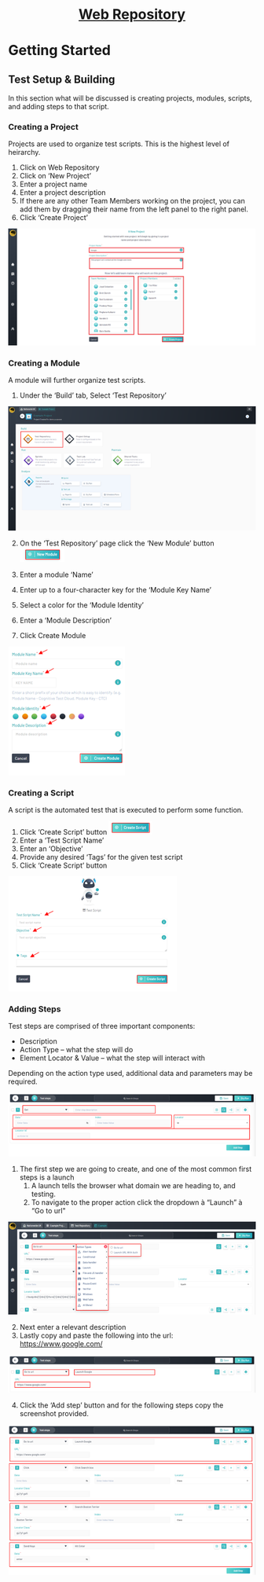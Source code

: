 <h1 style="text-align: center; text-decoration:underline; font-weight: bold;">Web Repository</h1>


# Getting Started
## Test Setup & Building <!-- {docsify-ignore} --> 
In this section what will be discussed is creating projects, modules, scripts, and adding steps to that script.

### Creating a Project
Projects are used to organize test scripts. This is the highest level of heirarchy.
1. Click on Web Repository 
1. Click on ‘New Project’
1. Enter a project name
1. Enter a project description
1. If there are any other Team Members working on the project, you can add them by dragging their name from the left panel to the right panel.
1. Click ‘Create Project’

<!-- ![asdf](/../../_media/qyrus.jpeg) -->
![Create Project Image](../../_media/_webimages/Create_Project.png)
### Creating a Module
A module will further organize test scripts.
1. Under the ‘Build’ tab, Select ‘Test Repository’

![module 1](../../_media/_webimages/Create_Module_1.png)

2. On the ‘Test Repository’ page click the ‘New Module’ button![module 2](../../_media/_webimages/Create_Module_3.png)

3. Enter a module ‘Name’
4. Enter up to a four-character key for the ‘Module Key Name’
5. Select a color for the ‘Module Identity’
6. Enter a ‘Module Description’
7. Click Create Module

![module 3](../../_media/_webimages/Create_Module_2.png)

### Creating a Script
A script is the automated test that is executed to perform some function.
1. Click ‘Create Script’ button 
![Script 1](../../_media/_webimages/Create_Script_1.png)
1. Enter a ‘Test Script Name’
1. Enter an ‘Objective’ 
1. Provide any desired ‘Tags’ for the given test script
1. Click ‘Create Script’ button

![Script 2](../../_media/_webimages/Create_Script_2.png)

### Adding Steps
Test steps are comprised of three important components:

- Description
- Action Type – what the step will do
- Element Locator & Value – what the step will interact with

Depending on the action type used, additional data and parameters may be required.

![Add Steps 1](../../_media/_webimages/Add_Steps_1.png)

1. The first step we are going to create, and one of the most common first steps is a launch
   1. A launch tells the browser what domain we are heading to, and testing. 
   2. To navigate to the proper action click the dropdown à “Launch” à “Go to url"

![Add Steps 2](../../_media/_webimages/Add_Steps_2.png)

2. Next enter a relevant description 
3. Lastly copy and paste the following into the url: <https://www.google.com/>

![Add Steps 3](../../_media/_webimages/Add_Steps_3.png)

4. Click the ‘Add step’ button and for the following steps copy the screenshot provided.

![Add Steps 4](../../_media/_webimages/Add_Steps_4.png)
